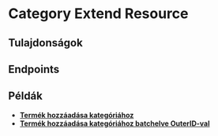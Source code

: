 # Category Extend Resource

## Tulajdonságok

<ResourceProperties :resource="'category_extend'" :lang="'hu'"/>

## Endpoints

[//]: <> (GET ENDPOINT)
<ResourceEndpoint :resource="'category_extend'" :endpoint="'get'" :lang="'hu'">

<template v-slot:responseJSON>

<<< @/docs/fixtures/api/category_extend/response/json/get_id.json

</template>

<template v-slot:responseXML>

<<< @/docs/fixtures/api/category_extend/response/xml/get_id.xml

</template>

</ResourceEndpoint>

[//]: <> (GETCOLLECTION ENDPOINT)
<ResourceEndpoint :resource="'category_extend'" :endpoint="'getCollection'" :lang="'hu'">

<template v-slot:responseJSON>

<<< @/docs/fixtures/api/category_extend/response/json/get_page.json

</template>

<template v-slot:responseXML>

<<< @/docs/fixtures/api/category_extend/response/xml/get_page.xml

</template>

</ResourceEndpoint>

[//]: <> (POST ENDPOINT)
<ResourceEndpoint :resource="'category_extend'" :endpoint="'post'" :lang="'hu'">

<template v-slot:request>

<<< @/docs/fixtures/api/category_extend/request/post.json

</template>

<template v-slot:responseJSON>

<<< @/docs/fixtures/api/category_extend/response/json/get_id.json

</template>

<template v-slot:responseXML>

<<< @/docs/fixtures/api/category_extend/response/xml/get_id.xml

</template>

</ResourceEndpoint>

[//]: <> (PUT ENDPOINT)
<ResourceEndpoint :resource="'category_extend'" :endpoint="'put'" :lang="'hu'">

<template v-slot:request>

<<< @/docs/fixtures/api/category_extend/request/put.json

</template>

<template v-slot:responseJSON>

<<< @/docs/fixtures/api/category_extend/response/json/get_id.json

</template>

<template v-slot:responseXML>

<<< @/docs/fixtures/api/category_extend/response/xml/get_id.xml

</template>

</ResourceEndpoint>

[//]: <> (DELETE ENDPOINT)
<ResourceEndpoint :resource="'category_extend'" :endpoint="'delete'" :lang="'hu'"/>

## Példák

- [**Termék hozzáadása kategóriához**](../development/api-examples/04_attach_product_to_category.md)
- [**Termék hozzáadása kategóriához batchelve OuterID-val**](../development/api/04_batch.md#termek-hozzaadasa-kategoriahoz-outer-id-segitsegevel)
